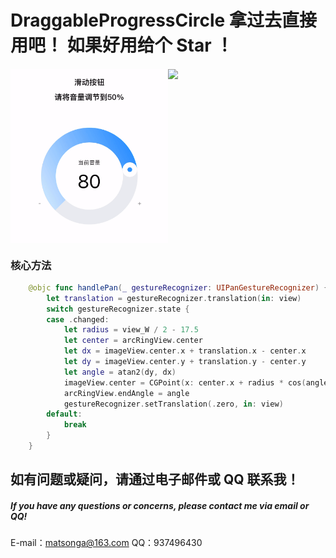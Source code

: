 # DraggableProgressCircle 拿过去直接用吧！ 如果好用给个 Star ！

####

<div style="display: flex; justify-content: space-between;">
  <img src="gif/fictitious.gif" width="50%" height="50%"> 
  <img src="gif/reality.gif" width="50%"> 
</div>

### 核心方法

```swift
    @objc func handlePan(_ gestureRecognizer: UIPanGestureRecognizer) {
        let translation = gestureRecognizer.translation(in: view)
        switch gestureRecognizer.state {
        case .changed:
            let radius = view_W / 2 - 17.5
            let center = arcRingView.center
            let dx = imageView.center.x + translation.x - center.x
            let dy = imageView.center.y + translation.y - center.y
            let angle = atan2(dy, dx)
            imageView.center = CGPoint(x: center.x + radius * cos(angle), y: center.y + radius * sin(angle))
            arcRingView.endAngle = angle
            gestureRecognizer.setTranslation(.zero, in: view)
        default:
            break
        }
    }
```

## 如有问题或疑问，请通过电子邮件或 QQ 联系我！

##### If you have any questions or concerns, please contact me via email or QQ!

E-mail：matsonga@163.com
QQ：937496430
